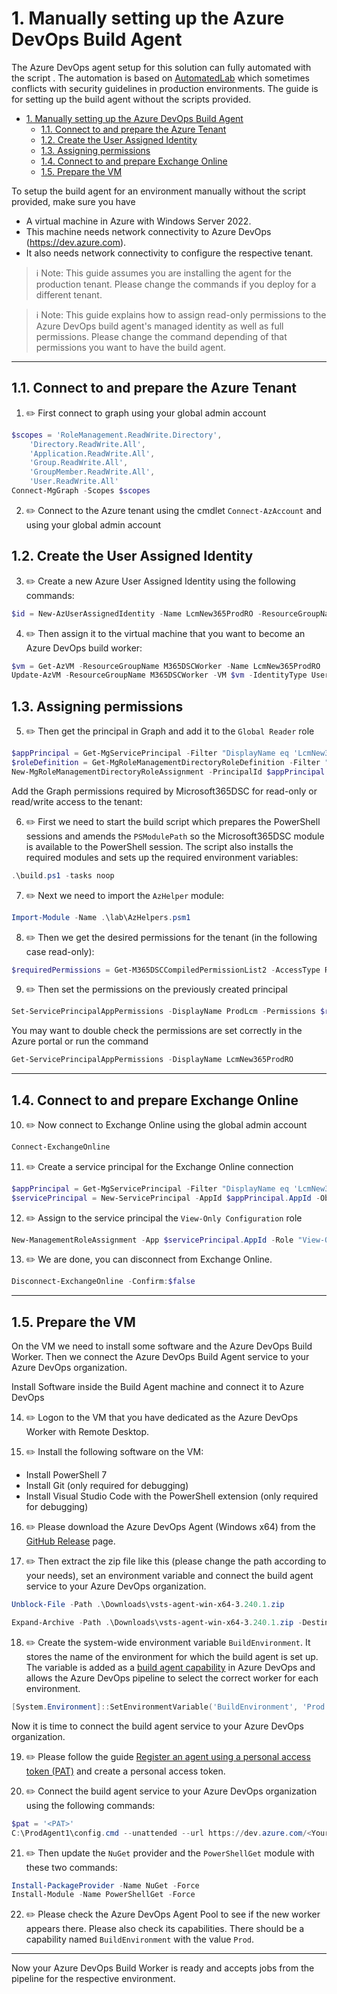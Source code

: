 # 1. Manually setting up the Azure DevOps Build Agent

The Azure DevOps agent setup for this solution can fully automated with the script [](../lab/31%20Agent%20Setup.ps1). The automation is based on [AutomatedLab](https://automatedlab.org/) which sometimes conflicts with security guidelines in production environments. The guide is for setting up the build agent without the scripts provided.

- [1. Manually setting up the Azure DevOps Build Agent](#1-manually-setting-up-the-azure-devops-build-agent)
  - [1.1. Connect to and prepare the Azure Tenant](#11-connect-to-and-prepare-the-azure-tenant)
  - [1.2. Create the User Assigned Identity](#12-create-the-user-assigned-identity)
  - [1.3. Assigning permissions](#13-assigning-permissions)
  - [1.4. Connect to and prepare Exchange Online](#14-connect-to-and-prepare-exchange-online)
  - [1.5. Prepare the VM](#15-prepare-the-vm)

To setup the build agent for an environment manually without the script provided, make sure you have

- A virtual machine in Azure with Windows Server 2022.
- This machine needs network connectivity to Azure DevOps (https://dev.azure.com).
- It also needs network connectivity to configure the respective tenant.

> :information_source: Note: This guide assumes you are installing the agent for the production tenant. Please change the commands if you deploy for a different tenant.

> :information_source: Note: This guide explains how to assign read-only permissions to the Azure DevOps build agent's managed identity as well as full permissions. Please change the command depending of that permissions you want to have the build agent.

---

## 1.1. Connect to and prepare the Azure Tenant

1. :pencil2: First connect to graph using your global admin account

```powershell
$scopes = 'RoleManagement.ReadWrite.Directory',
    'Directory.ReadWrite.All',
    'Application.ReadWrite.All',
    'Group.ReadWrite.All',
    'GroupMember.ReadWrite.All',
    'User.ReadWrite.All'
Connect-MgGraph -Scopes $scopes
```

2. :pencil2: Connect to the Azure tenant using the cmdlet `Connect-AzAccount` and using your global admin account

## 1.2. Create the User Assigned Identity

3. :pencil2: Create a new Azure User Assigned Identity using the following commands:

```powershell
$id = New-AzUserAssignedIdentity -Name LcmNew365ProdRO -ResourceGroupName M365DSCWorker -Location GermanyWestCentral
```

4. :pencil2: Then assign it to the virtual machine that you want to become an Azure DevOps build worker:

```powershell
$vm = Get-AzVM -ResourceGroupName M365DSCWorker -Name LcmNew365ProdRO
Update-AzVM -ResourceGroupName M365DSCWorker -VM $vm -IdentityType UserAssigned -IdentityId $id.Id
```

## 1.3. Assigning permissions

5. :pencil2: Then get the principal in Graph and add it to the `Global Reader` role

```powershell
$appPrincipal = Get-MgServicePrincipal -Filter "DisplayName eq 'LcmNew365ProdRO'"
$roleDefinition = Get-MgRoleManagementDirectoryRoleDefinition -Filter "DisplayName eq 'Global Reader'"
New-MgRoleManagementDirectoryRoleAssignment -PrincipalId $appPrincipal.Id -RoleDefinitionId $roleDefinition.Id -DirectoryScopeId "/"
```

Add the Graph permissions required by Microsoft365DSC for read-only or read/write access to the tenant:

6. :pencil2: First we need to start the build script which prepares the PowerShell sessions and amends the `PSModulePath` so the Microsoft365DSC module is available to the PowerShell session. The script also installs the required modules and sets up the required environment variables:

```powershell
.\build.ps1 -tasks noop
```

7. :pencil2: Next we need to import the `AzHelper` module:

```powershell
Import-Module -Name .\lab\AzHelpers.psm1
```

8. :pencil2: Then we get the desired permissions for the tenant (in the following case read-only):

```powershell
$requiredPermissions = Get-M365DSCCompiledPermissionList2 -AccessType Read
```

9. :pencil2: Then set the permissions on the previously created principal

```powershell
Set-ServicePrincipalAppPermissions -DisplayName ProdLcm -Permissions $requiredPermissions
```

You may want to double check the permissions are set correctly in the Azure portal or run the command

```powershell
Get-ServicePrincipalAppPermissions -DisplayName LcmNew365ProdRO
```

---

## 1.4. Connect to and prepare Exchange Online

10. :pencil2: Now connect to Exchange Online using the global admin account

```powershell
Connect-ExchangeOnline
```

11. :pencil2: Create a service principal for the Exchange Online connection

```powershell
$appPrincipal = Get-MgServicePrincipal -Filter "DisplayName eq 'LcmNew365ProdRO'"
$servicePrincipal = New-ServicePrincipal -AppId $appPrincipal.AppId -ObjectId $appPrincipal.Id -DisplayName LcmNew365ProdRO
```

12. :pencil2: Assign to the service principal the `View-Only Configuration` role

```powershell
New-ManagementRoleAssignment -App $servicePrincipal.AppId -Role "View-Only Configuration"
```

13. :pencil2: We are done, you can disconnect from Exchange Online.

```powershell
Disconnect-ExchangeOnline -Confirm:$false
```

---

## 1.5. Prepare the VM

On the VM we need to install some software and the Azure DevOps Build Worker. Then we connect the Azure DevOps Build Agent service to your Azure DevOps organization.

Install Software inside the Build Agent machine and connect it to Azure DevOps

14. :pencil2: Logon to the VM that you have dedicated as the Azure DevOps Worker with Remote Desktop.

15. :pencil2: Install the following software on the VM:
   - Install PowerShell 7
   - Install Git (only required for debugging)
   - Install Visual Studio Code with the PowerShell extension (only required for debugging)

16. :pencil2: Please download the Azure DevOps Agent (Windows x64) from the [GitHub Release](https://github.com/microsoft/azure-pipelines-agent/releases) page.

17. :pencil2: Then extract the zip file like this (please change the path according to your needs), set an environment variable and connect the build agent service to your Azure DevOps organization.

```powershell
Unblock-File -Path .\Downloads\vsts-agent-win-x64-3.240.1.zip

Expand-Archive -Path .\Downloads\vsts-agent-win-x64-3.240.1.zip -DestinationPath C:\ProdAgent1
```

18. :pencil2: Create the system-wide environment variable `BuildEnvironment`. It stores the name of the environment for which the build agent is set up. The variable is added as a [build agent capability](https://learn.microsoft.com/en-us/azure/devops/pipelines/agents/agents?view=azure-devops&tabs=yaml%2Cbrowser) in Azure DevOps and allows the Azure DevOps pipeline to select the correct worker for each environment.

```powershell
[System.Environment]::SetEnvironmentVariable('BuildEnvironment', 'Prod', 'Machine')
```

Now it is time to connect the build agent service to your Azure DevOps organization.

19. :pencil2: Please follow the guide [Register an agent using a personal access token (PAT)](https://learn.microsoft.com/en-us/azure/devops/pipelines/agents/personal-access-token-agent-registration?view=azure-devops) and create a personal access token.

20. :pencil2: Connect the build agent service to your Azure DevOps organization using the following commands:

```powershell
$pat = '<PAT>'
C:\ProdAgent1\config.cmd --unattended --url https://dev.azure.com/<YourOrganizationName> --auth pat --token $pat --pool DSC --agent $env:COMPUTERNAME --runAsService --windowsLogonAccount 'NT AUTHORITY\SYSTEM' --acceptTeeEula
```

21. :pencil2: Then update the `NuGet` provider and the `PowerShellGet` module with these two commands:

```powershell
Install-PackageProvider -Name NuGet -Force
Install-Module -Name PowerShellGet -Force
```

22. :pencil2: Please check the Azure DevOps Agent Pool to see if the new worker appears there. Please also check its capabilities. There should be a capability named `BuildEnvironment` with the value `Prod`.

---

Now your Azure DevOps Build Worker is ready and accepts jobs from the pipeline for the respective environment.